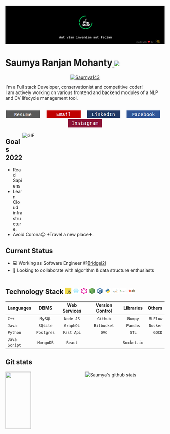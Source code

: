 ![Design and Development](https://github.com/Saumya143/Saumya143/blob/main/wallpaper.png)

<h1>Saumya Ranjan Mohanty<a href="https://github.com/antonkomarev/github-profile-views-counter">
    <img src="https://komarev.com/ghpvc/?username=Saumya143">
</a> </h1>
<p align="center"> <a href="https://github.com/ryo-ma/github-profile-trophy"><img align="center" src="https://github-profile-trophy.vercel.app/?username=Saumya143&theme=flat&row=1&margin-w=15" alt="Saumya143" /></a> </p>
I'm a Full stack Developer, conservationist and competitive coder!<br>
I am actively working on various frontend and backend modules of a NLP and CV lifecycle management tool.
<br><br>


<p align="center">
<a href="https://github.com/Saumya143/Resume/blob/main/Saumya Ranjan Mohanty.docx"><img height=25em src="https://github.com/Saumya143/Saumya143/blob/main/icons/resume.png" /></a> &nbsp &nbsp
<a href=mailto: saumyaranjanmohanty27@gmail.com"><img height=25em src="https://github.com/Saumya143/Saumya143/blob/main/icons/email.png" /></a> &nbsp &nbsp
<a href="https://www.linkedin.com/in/saumya-ranjan-mohanty-929781188/"><img height=25em src="https://github.com/Saumya143/Saumya143/blob/main/icons/linkedin.png" /></a> &nbsp &nbsp
<a href="https://www.facebook.com/soumyaranjan.mohanty.395"><img height=25em src="https://github.com/Saumya143/Saumya143/blob/main/icons/facebook.png" /></a>&nbsp &nbsp
<a href="https://www.instagram.com/wizard.saumya1996/"><img height=25em src="https://github.com/Saumya143/Saumya143/blob/main/icons/instagram.png" /></a></p>
                                                                                                                                            

<img align="right" alt="GIF" src="https://github.com/Saumya143/Saumya143/blob/main/code.gif?raw=true" width="450" height="300" />

## Goals 2022
- Read Sapiens
- Learn Cloud infrastructure,
- Avoid Corona😊 +Travel a new place✈.

## Current Status
- 💻 Working as Software Engineer @<a href = "https://bridgei2i.com/">Bridgei2i</a> <br>
- 🤘 Looking to collaborate with algorithm & data structure enthusiasts<br><br>
## Technology Stack <code><img height="20" src="https://raw.githubusercontent.com/github/explore/80688e429a7d4ef2fca1e82350fe8e3517d3494d/topics/javascript/javascript.png"></code> <code><img height="20" src="https://raw.githubusercontent.com/github/explore/80688e429a7d4ef2fca1e82350fe8e3517d3494d/topics/react/react.png"></code> <code><img height="20" src="https://raw.githubusercontent.com/github/explore/5c058a388828bb5fde0bcafd4bc867b5bb3f26f3/topics/graphql/graphql.png"></code> <code><img height="20" src="https://raw.githubusercontent.com/github/explore/80688e429a7d4ef2fca1e82350fe8e3517d3494d/topics/nodejs/nodejs.png"></code> <code><img height="20" src="https://raw.githubusercontent.com/github/explore/80688e429a7d4ef2fca1e82350fe8e3517d3494d/topics/cpp/cpp.png"></code> <code><img height="20" src="https://raw.githubusercontent.com/github/explore/80688e429a7d4ef2fca1e82350fe8e3517d3494d/topics/python/python.png"></code> <code><img height="20" src="https://raw.githubusercontent.com/github/explore/80688e429a7d4ef2fca1e82350fe8e3517d3494d/topics/mysql/mysql.png"></code> <code><img height="20" src="https://raw.githubusercontent.com/github/explore/80688e429a7d4ef2fca1e82350fe8e3517d3494d/topics/mongodb/mongodb.png"></code> <code><img height="20" src="https://raw.githubusercontent.com/github/explore/80688e429a7d4ef2fca1e82350fe8e3517d3494d/topics/git/git.png"></code>

| Languages |  DBMS  |     Web Services    |    Version Control    |    Libraries    |     Others   |
| :---       |    :----:   |          :---:   | :----:           | :---:  | ---:  |
| `C++` | `MySQL` | `Node JS` | `Github` | `Numpy` | `MLFlow` |
| `Java` | `SQLite` | `GraphQL` | `Bitbucket` | `Pandas` | `Docker` |
| `Python` | `Postgres` | `Fast Api` | `DVC` | `STL` | `GOCD` |
| `Java Script` | `MongoDB` | `React` | | `Socket.io` | | 


    

## Git stats

<p>
<img align="right" height=180em width = "50%" src="https://github-readme-stats.vercel.app/api?username=Saumya143&show_icons=true&include_all_commits=true&theme=vue" alt="Saumya's github stats" />
<img align="left" height=180em width = "40%"  src="https://github-readme-stats.vercel.app/api/top-langs/?username=Saumya143&layout=compact&hide=css,html,Jupyter Notebook,hack,PHP,c&show_icons=true&theme=vue"/>
</p>
<br><br><br><br><br><br><br><br><br><br>
